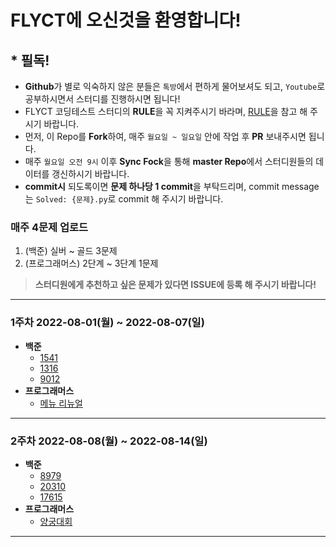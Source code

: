 # FLYCT에 오신것을 환영합니다!

## * **필독!**
- **Github**가 별로 익숙하지 않은 분들은 `톡방`에서 편하게 물어보셔도 되고, `Youtube`로 공부하시면서 스터디를 진행하시면 됩니다!
- FLYCT 코딩테스트 스터디의 **RULE**을 꼭 지켜주시기 바라며, [RULE](https://github.com/Hitbee-dev/FLYCT/tree/master/flyct_rule)을 참고 해 주시기 바랍니다.
- 먼저, 이 Repo를 **Fork**하여, 매주 `월요일 ~ 일요일` 안에 작업 후 **PR** 보내주시면 됩니다.
- 매주 `월요일 오전 9시` 이후 **Sync Fock**을 통해 **master Repo**에서 스터디원들의 데이터를 갱신하시기 바랍니다.
- **commit시** 되도록이면 **문제 하나당 1 commit**을 부탁드리며, commit message는 `Solved: {문제}.py`로 commit 해 주시기 바랍니다.
### **매주 4문제 업로드**
   1. (백준) 실버 ~ 골드 3문제
   2. (프로그래머스) 2단계 ~ 3단계 1문제
   > **스터디원에게 추천하고 싶은 문제가 있다면 ISSUE에 등록 해 주시기 바랍니다!**
---
### 1주차 2022-08-01(월) ~ 2022-08-07(일)
- **백준**
  - [1541](https://www.acmicpc.net/problem/1541)
  - [1316](https://www.acmicpc.net/problem/1316)
  - [9012](https://www.acmicpc.net/problem/9012)
- **프로그래머스**
  - [메뉴 리뉴얼](https://school.programmers.co.kr/learn/courses/30/lessons/72411)
---
### 2주차 2022-08-08(월) ~ 2022-08-14(일)
- **백준**
  - [8979](https://www.acmicpc.net/problem/8979)
  - [20310](https://www.acmicpc.net/problem/20310)
  - [17615](https://www.acmicpc.net/problem/17615)
- **프로그래머스**
  - [양궁대회](https://school.programmers.co.kr/learn/courses/30/lessons/92342)
---
